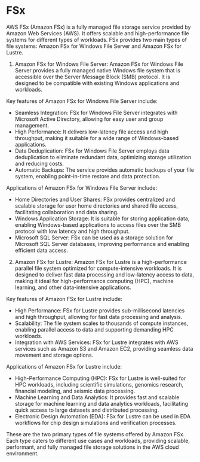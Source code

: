 # FSx

AWS FSx (Amazon FSx) is a fully managed file storage service provided by Amazon Web Services (AWS). It offers scalable and high-performance file systems for different types of workloads. FSx provides two main types of file systems: Amazon FSx for Windows File Server and Amazon FSx for Lustre.

1. Amazon FSx for Windows File Server:
   Amazon FSx for Windows File Server provides a fully managed native Windows file system that is accessible over the Server Message Block (SMB) protocol. It is designed to be compatible with existing Windows applications and workloads.

Key features of Amazon FSx for Windows File Server include:

- Seamless Integration: FSx for Windows File Server integrates with Microsoft Active Directory, allowing for easy user and group management.
- High Performance: It delivers low-latency file access and high throughput, making it suitable for a wide range of Windows-based applications.
- Data Deduplication: FSx for Windows File Server employs data deduplication to eliminate redundant data, optimizing storage utilization and reducing costs.
- Automatic Backups: The service provides automatic backups of your file system, enabling point-in-time restore and data protection.

Applications of Amazon FSx for Windows File Server include:

- Home Directories and User Shares: FSx provides centralized and scalable storage for user home directories and shared file access, facilitating collaboration and data sharing.
- Windows Application Storage: It is suitable for storing application data, enabling Windows-based applications to access files over the SMB protocol with low latency and high throughput.
- Microsoft SQL Server: FSx can be used as a storage solution for Microsoft SQL Server databases, improving performance and enabling efficient data access.

2. Amazon FSx for Lustre:
   Amazon FSx for Lustre is a high-performance parallel file system optimized for compute-intensive workloads. It is designed to deliver fast data processing and low-latency access to data, making it ideal for high-performance computing (HPC), machine learning, and other data-intensive applications.

Key features of Amazon FSx for Lustre include:

- High Performance: FSx for Lustre provides sub-millisecond latencies and high throughput, allowing for fast data processing and analysis.
- Scalability: The file system scales to thousands of compute instances, enabling parallel access to data and supporting demanding HPC workloads.
- Integration with AWS Services: FSx for Lustre integrates with AWS services such as Amazon S3 and Amazon EC2, providing seamless data movement and storage options.

Applications of Amazon FSx for Lustre include:

- High-Performance Computing (HPC): FSx for Lustre is well-suited for HPC workloads, including scientific simulations, genomics research, financial modeling, and seismic data processing.
- Machine Learning and Data Analytics: It provides fast and scalable storage for machine learning and data analytics workloads, facilitating quick access to large datasets and distributed processing.
- Electronic Design Automation (EDA): FSx for Lustre can be used in EDA workflows for chip design simulations and verification processes.

These are the two primary types of file systems offered by Amazon FSx. Each type caters to different use cases and workloads, providing scalable, performant, and fully managed file storage solutions in the AWS cloud environment.
